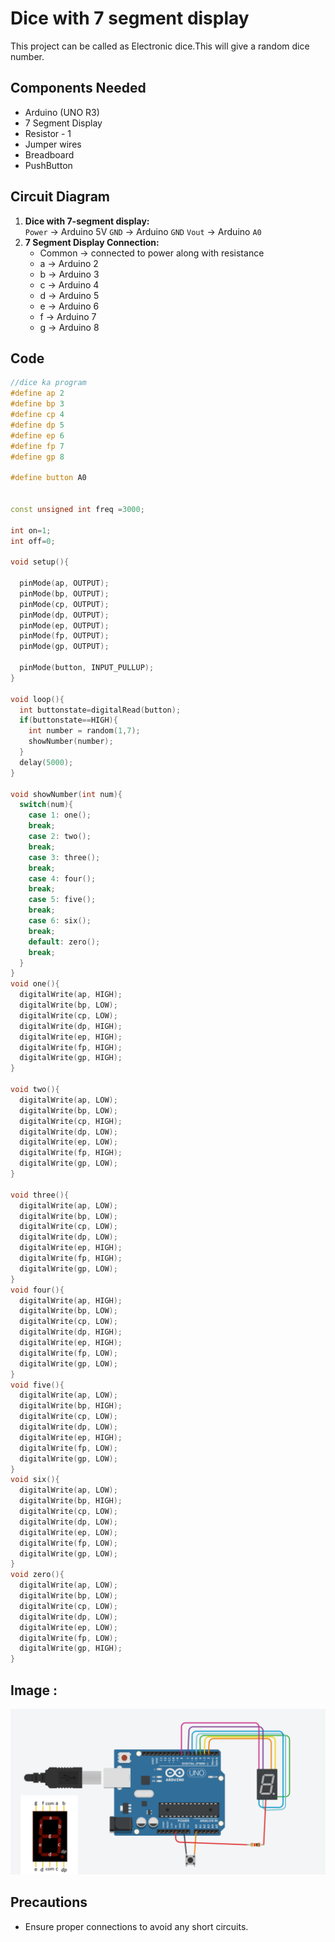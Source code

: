 #  Dice with 7 segment display

This project can be called as Electronic dice.This will give a random dice number.

##  Components Needed

-  Arduino (UNO R3)
-  7 Segment Display
-  Resistor - 1
-  Jumper wires
-  Breadboard
-  PushButton

##  Circuit Diagram


1. **Dice with 7-segment display:**   
    `Power` -> Arduino 5V
    `GND` -> Arduino `GND`
    `Vout` -> Arduino `A0`
2. **7 Segment Display Connection:**
    - Common -> connected to power along with resistance
    - a -> Arduino 2
    - b -> Arduino 3
    - c -> Arduino 4
    - d -> Arduino 5
    - e -> Arduino 6
    - f -> Arduino 7
    - g -> Arduino 8



##  Code 
```Cpp
//dice ka program
#define ap 2
#define bp 3
#define cp 4
#define dp 5
#define ep 6
#define fp 7
#define gp 8

#define button A0


const unsigned int freq =3000;

int on=1;
int off=0;

void setup(){

  pinMode(ap, OUTPUT);
  pinMode(bp, OUTPUT);
  pinMode(cp, OUTPUT);
  pinMode(dp, OUTPUT);
  pinMode(ep, OUTPUT);
  pinMode(fp, OUTPUT);
  pinMode(gp, OUTPUT);
  
  pinMode(button, INPUT_PULLUP);
}

void loop(){
  int buttonstate=digitalRead(button);
  if(buttonstate==HIGH){
    int number = random(1,7);
    showNumber(number);
  }
  delay(5000);
}

void showNumber(int num){
  switch(num){
    case 1: one();
    break;
    case 2: two();
    break;
    case 3: three();
    break;
    case 4: four();
    break;
    case 5: five();
    break;
    case 6: six();
    break;
    default: zero();
    break;
  }
}
void one(){
  digitalWrite(ap, HIGH);
  digitalWrite(bp, LOW);
  digitalWrite(cp, LOW);
  digitalWrite(dp, HIGH);
  digitalWrite(ep, HIGH);
  digitalWrite(fp, HIGH);
  digitalWrite(gp, HIGH);
}

void two(){
  digitalWrite(ap, LOW);
  digitalWrite(bp, LOW);
  digitalWrite(cp, HIGH);
  digitalWrite(dp, LOW);
  digitalWrite(ep, LOW);
  digitalWrite(fp, HIGH);
  digitalWrite(gp, LOW);
}

void three(){
  digitalWrite(ap, LOW);
  digitalWrite(bp, LOW);
  digitalWrite(cp, LOW);
  digitalWrite(dp, LOW);
  digitalWrite(ep, HIGH);
  digitalWrite(fp, HIGH);
  digitalWrite(gp, LOW);
}
void four(){
  digitalWrite(ap, HIGH);
  digitalWrite(bp, LOW);
  digitalWrite(cp, LOW);
  digitalWrite(dp, HIGH);
  digitalWrite(ep, HIGH);
  digitalWrite(fp, LOW);
  digitalWrite(gp, LOW);
}
void five(){
  digitalWrite(ap, LOW);
  digitalWrite(bp, HIGH);
  digitalWrite(cp, LOW);
  digitalWrite(dp, LOW);
  digitalWrite(ep, HIGH);
  digitalWrite(fp, LOW);
  digitalWrite(gp, LOW);
}
void six(){
  digitalWrite(ap, LOW);
  digitalWrite(bp, HIGH);
  digitalWrite(cp, LOW);
  digitalWrite(dp, LOW);
  digitalWrite(ep, LOW);
  digitalWrite(fp, LOW);
  digitalWrite(gp, LOW);
}
void zero(){
  digitalWrite(ap, LOW);
  digitalWrite(bp, LOW);
  digitalWrite(cp, LOW);
  digitalWrite(dp, LOW);
  digitalWrite(ep, LOW);
  digitalWrite(fp, LOW);
  digitalWrite(gp, HIGH);
} 
```
## Image : 
![dice](./DICE.jpg)


## Precautions

- Ensure proper connections to avoid any short circuits.

